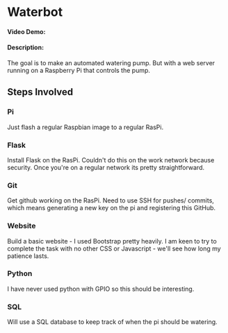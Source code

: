 # Waterbot
#### Video Demo:  <URL HERE>
#### Description:
The goal is to make an automated watering pump. But with a web server running on a Raspberry Pi that controls the pump. 

## Steps Involved
### Pi
  Just flash a regular Raspbian image to a regular RasPi.
### Flask
  Install Flask on the RasPi. Couldn't do this on the work network because security. Once you're on a regular network its pretty straightforward. 
### Git
  Get github working on the RasPi. Need to use SSH for pushes/ commits, which means generating a new key on the pi and registering this GitHub. 
### Website
  Build a basic website - I used Bootstrap pretty heavily. I am keen to try to complete the task with no other CSS or Javascript - we'll see how long my patience lasts.
### Python
  I have never used python with GPIO so this should be interesting.
### SQL
  Will use a SQL database to keep track of when the pi should be watering. 
